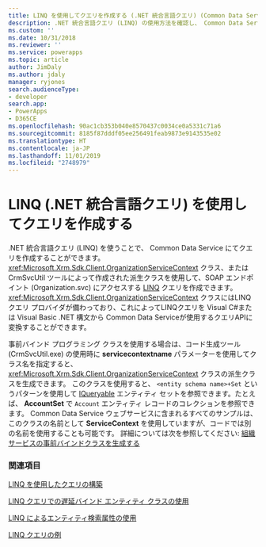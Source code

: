 ```yaml
---
title: LINQ を使用してクエリを作成する (.NET 統合言語クエリ) (Common Data Service) | Microsoft Docs
description: .NET 統合言語クエリ (LINQ) の使用方法を確認し、 Common Data Service でクエリを作成する。
ms.custom: ''
ms.date: 10/31/2018
ms.reviewer: ''
ms.service: powerapps
ms.topic: article
author: JimDaly
ms.author: jdaly
manager: ryjones
search.audienceType:
- developer
search.app:
- PowerApps
- D365CE
ms.openlocfilehash: 90ac1cb353b040e8570437c0034ce0a5331c71a6
ms.sourcegitcommit: 8185f87dddf05ee256491feab9873e9143535e02
ms.translationtype: HT
ms.contentlocale: ja-JP
ms.lasthandoff: 11/01/2019
ms.locfileid: "2748979"
---
```

# <a name="build-queries-with-linq-net-language-integrated-query"></a>LINQ (.NET 統合言語クエリ) を使用してクエリを作成する

.NET 統合言語クエリ (LINQ) を使うことで、 Common Data Service にてクエリを作成することができます。 <xref:Microsoft.Xrm.Sdk.Client.OrganizationServiceContext> クラス、または CrmSvcUtil ツールによって作成された派生クラスを使用して、SOAP エンドポイント (Organization.svc) にアクセスする [LINQ](https://msdn.microsoft.com/library/bb397897.aspx) クエリを作成できます。 <xref:Microsoft.Xrm.Sdk.Client.OrganizationServiceContext> クラスにはLINQクエリ プロバイダが備わっており、これによってLINQクエリを Visual C#または Visual Basic .NET 構文から Common Data Serviceが使用するクエリAPIに変換することができます。  
  
 事前バインド プログラミング クラスを使用する場合は、コード生成ツール (CrmSvcUtil.exe) の使用時に **servicecontextname** パラメーターを使用してクラス名を指定すると、 <xref:Microsoft.Xrm.Sdk.Client.OrganizationServiceContext> クラスの派生クラスを生成できます。 このクラスを使用すると、 `<entity schema name>+Set` というパターンを使用して [IQueryable](https://msdn.microsoft.com/library/system.linq.iqueryable.aspx) エンティティ セットを参照できます。たとえば、 **AccountSet** で `Account` エンティティ レコードのコレクションを参照できます。 Common Data Service ウェブサービスに含まれるすべてのサンプルは、このクラスの名前として **ServiceContext** を使用していますが、コードでは別の名前を使用することも可能です。 詳細については次を参照してください: [組織サービスの事前バインドクラスを生成する](generate-early-bound-classes.md)
  
### <a name="see-also"></a>関連項目

 [LINQ を使用したクエリの構築](use-linq-construct-query.md)  
  
 [LINQ クエリでの遅延バインド エンティティ クラスの使用](use-late-bound-entity-class-linq-query.md)  
  
 [LINQ によるエンティティ検索属性の使用](order-results-entity-attributes-linq.md)  

 [LINQ クエリの例](linq-query-examples.md)